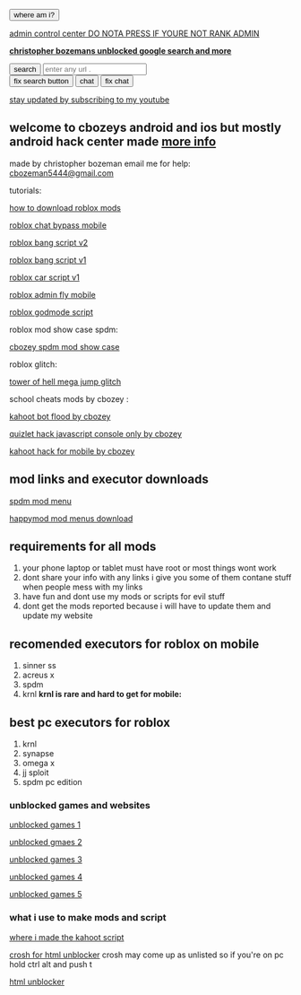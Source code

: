 <button type="button" onclick="alert('you are at christopher bozemans aka cbozey_boy19 cheat hub this is where i post the cheats i made and post unblocked websites and my unblocked google search mod')">where am i?</button>  

[admin control center DO NOTA PRESS IF YOURE NOT RANK ADMIN](https://cbozeyboy199.github.io/admins-only/)

<a href="https://cbozeyboy199.github.io/" target=blank><b>christopher bozemans unblocked google search and more
	</b></a>

<button type="button" onclick="alert('hmmm seems like search is not working right now')">search</button>
<input class="form-control" id="siteEntry" placeholder="enter any url ." data-toggle="tooltip">    
<button onClick="window.location.reload();">fix search button</button>
<button onclick="window.location.href='cbozeyboy199.github.io/chat/'">chat</button> <button type="button" onclick="alert('copy this link and youre in the chat cbozeyboy199.github.io/chat/')">fix chat</button>  

	
	

[stay updated by subscribing to my youtube](https://www.youtube.com/channel/UCWL38m3cZ072VuWbmI4Aw_w/videos)
## welcome to cbozeys android and ios but mostly android hack center made             <a href="cheese">more info</a>      
made by christopher bozeman
email me for help:
<cbozeman5444@gmail.com>



tutorials:

<a href="https://www.youtube.com/watch?v=_q0-zUsY4lk&t=5s" target="_blank">how to download roblox mods</a>                                                               

<a href=" https://www.youtube.com/watch?v=CnnCS_S2o8s&t=11s" target="_blank">roblox chat bypass mobile</a>

<a href="https://www.youtube.com/watch?v=IBTyYNHCbzk&t=5s " target="_blank">roblox bang script v2</a>  

<a href="https://www.youtube.com/watch?v=W94Qz43Il6c&t=21s" target="_blank">roblox bang script v1 </a>

<a href="https://www.youtube.com/watch?v=0j9GC0w5sUc" target="_blank">roblox car script v1</a>

<a href="https://www.youtube.com/watch?v=0DNjXszO7iA&t=9s" target="_blank">roblox admin fly mobile</a>

<a href="https://www.youtube.com/watch?v=Vq2QA9TNdZc&t=67s" target="_blank">roblox godmode script</a>


roblox mod show case spdm:

<a href="https://www.youtube.com/watch?v=WceOnbJU9DU&t=256s" target="_blank">cbozey spdm mod show case</a>


roblox glitch:

<a href="https://www.youtube.com/watch?v=G8S3OS_TAJE&t=36s" target="_blank">tower of hell mega jump glitch</a>

school cheats mods by cbozey :

<a href="https://replit.com/@Cbozeyboy19/kahoot-bot-by-cbozey-this-is-not-from-discord-stop-saying#index.js" target="_blank">kahoot bot flood by cbozey</a>

<a href="https://replit.com/@Cbozeyboy19/quizlet-hack-update#main.py" target="_blank">quizlet hack javascript console only by cbozey</a>

<a href="https://replit.com/@Cbozeyboy19/kahoot-bot-by-cbozey-this-is-not-from-discord-stop-saying#index.js" target="_blank">kahoot hack for mobile by cbozey</a>

## mod links and executor downloads

<a href="spdmteam.com" target="_blank">spdm mod menu</a>

<a href="https://www.happymod.com" target="_blank">happymod mod menus download</a>

## requirements for all mods
1. your phone laptop or tablet must have root or most things wont work
2. dont share your info with any links i give you some of them contane stuff when people mess with my links
3. have  fun and dont use my mods or scripts for evil stuff 
4. dont get the mods reported because i will have to update them and update my website

## recomended executors for roblox on mobile
1. sinner ss
2. acreus x 
3. spdm
4. krnl **krnl is rare and hard to get for mobile:** 

## best pc executors for roblox 
1. krnl
2. synapse
3. omega x
4. jj sploit
5. spdm pc edition



### unblocked games and websites


<a href="https://sites.google.com/site/unblockedgameswtf/uno?overridemobile=true" target="_blank">unblocked games 1</a>

<a href="https://scratch.mit.edu/studios/3913302" target="_blank">unblocked gmaes 2</a>

<a href="https://sites.google.com/view/unblocked-games-world/" target="_blank">unblocked games 3</a>

<a href="https://sites.google.com/site/bestunblockedgames77/" target="_blank">unblocked games 4</a>

<a href="https://mobile.sites.google.com/site/unblockedgames77/protect-io" target="_blank">unblocked games 5</a>


### what i use to make mods and script 

<a href="https://replit.com/login?goto=%2F~" target="_blank">where i made the kahoot script</a>

<a href="chrome-untrusted://crosh/" target="_blank">crosh for html unblocker</a> crosh may come up as unlisted so if you're on pc hold ctrl alt and push t 

<a href="https://codepen.io/JackGriebel/pen/MGEWdm" target="_blank">html unblocker</a>

